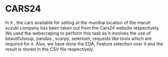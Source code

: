 # CARS24
In it , the cars available for selling at the mumbai location of the maruti suzuki company has been taken out from the Cars24 website respectively.
We used the webscraping to perform this task as it involves the use of beautifulsoup, pandas , scarpy, selenium, requests like tools which are required for it.
Also, we have done the EDA, Feature selection over it and the result is stored in the CSV file respectively.
